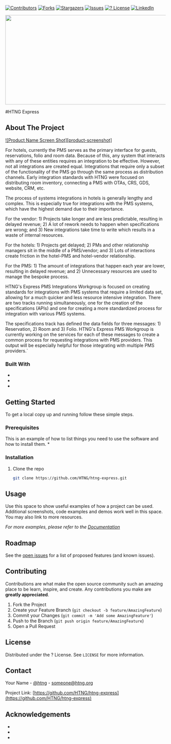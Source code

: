 <!-- PROJECT SHIELDS -->
<!--
*** I'm using markdown "reference style" links for readability.
*** Reference links are enclosed in brackets [ ] instead of parentheses ( ).
*** See the bottom of this document for the declaration of the reference variables
*** for contributors-url, forks-url, etc. This is an optional, concise syntax you may use.
*** https://www.markdownguide.org/basic-syntax/#reference-style-links
-->
[![Contributors][contributors-shield]][contributors-url]
[![Forks][forks-shield]][forks-url]
[![Stargazers][stars-shield]][stars-url]
[![Issues][issues-shield]][issues-url]
[![? License][license-shield]][license-url]
[![LinkedIn][linkedin-shield]][linkedin-url]



<!-- PROJECT LOGO -->
<p align="center">
  <img width="1000" height="280" src="https://www.htng.org/resource/resmgr/images/expresspms_page/ExpressPMS.png">
</p>


#HTNG Express


<!-- ABOUT THE PROJECT -->
## About The Project

[![Product Name Screen Shot][product-screenshot]](https://example.com)

For hotels, currently the PMS serves as the primary interface for guests, reservations, folio and room data. Because of this, any system that interacts with any of these entities requires an integration to be effective. However, not all integrations are created equal. Integrations that require only a subset of the functionality of the PMS go through the same process as distribution channels. Early integration standards with HTNG were focused on distributing room inventory, connecting a PMS with OTAs, CRS, GDS, website, CRM, etc.

The process of systems integrations in hotels is generally lengthy and complex. This is especially true for integrations with the PMS systems, which have the highest demand due to their importance.

For the vendor: 1) Projects take longer and are less predictable, resulting in delayed revenue; 2) A lot of rework needs to happen when specifications are wrong; and 3) New integrations take time to write which results in a waste of internal resources.

For the hotels: 1) Projects get delayed; 2) PMs and other relationship managers sit in the middle of a PMS/vendor; and 3) Lots of interactions create friction in the hotel-PMS and hotel-vendor relationship.

For the PMS: 1) The amount of integrations that happen each year are lower, resulting in delayed revenue; and 2) Unnecessary resources are used to manage the bespoke process.

HTNG's Express PMS Integrations Workgroup is focused on creating standards for integrations with PMS systems that require a limited data set, allowing for a much quicker and less resource intensive integration. There are two tracks running simultaneously, one for the creation of the specifications (APIs) and one for creating a more standardized process for integration with various PMS systems.

The specifications track has defined the data fields for three messages: 1) Reservation, 2) Room and 3) Folio. HTNG's Express PMS Workgroup is currently working on the services for each of these messages to create a common process for requesting integrations with PMS providers. This output will be especially helpful for those integrating with multiple PMS providers.`


### Built With

* []()
* []()
* []()



<!-- GETTING STARTED -->
## Getting Started

To get a local copy up and running follow these simple steps.

### Prerequisites

This is an example of how to list things you need to use the software and how to install them.
* 

### Installation

1. Clone the repo
   ```sh
   git clone https://github.com/HTNG/htng-express.git
   ```



<!-- USAGE EXAMPLES -->
## Usage

Use this space to show useful examples of how a project can be used. Additional screenshots, code examples and demos work well in this space. You may also link to more resources.

_For more examples, please refer to the [Documentation](https://example.com)_



<!-- ROADMAP -->
## Roadmap

See the [open issues](https://github.com/HTNG/htng-express/issues) for a list of proposed features (and known issues).



<!-- CONTRIBUTING -->
## Contributing

Contributions are what make the open source community such an amazing place to be learn, inspire, and create. Any contributions you make are **greatly appreciated**.

1. Fork the Project
2. Create your Feature Branch (`git checkout -b feature/AmazingFeature`)
3. Commit your Changes (`git commit -m 'Add some AmazingFeature'`)
4. Push to the Branch (`git push origin feature/AmazingFeature`)
5. Open a Pull Request



<!-- LICENSE -->
## License

Distributed under the ? License. See `LICENSE` for more information.



<!-- CONTACT -->
## Contact

Your Name - [@htng](https://twitter.com/htng) - someone@htng.org

Project Link: [https://github.com/HTNG/htng-express](https://github.com/HTNG/htng-express)



<!-- ACKNOWLEDGEMENTS -->
## Acknowledgements

* []()
* []()
* []()





<!-- MARKDOWN LINKS & IMAGES -->
<!-- https://www.markdownguide.org/basic-syntax/#reference-style-links -->
[contributors-shield]: https://img.shields.io/github/contributors/HTNG/repo.svg?style=for-the-badge
[contributors-url]: https://github.com/HTNG/repo/graphs/contributors
[forks-shield]: https://img.shields.io/github/forks/HTNG/repo.svg?style=for-the-badge
[forks-url]: https://github.com/HTNG/repo/network/members
[stars-shield]: https://img.shields.io/github/stars/HTNG/repo.svg?style=for-the-badge
[stars-url]: https://github.com/HTNG/repo/stargazers
[issues-shield]: https://img.shields.io/github/issues/HTNG/repo.svg?style=for-the-badge
[issues-url]: https://github.com/HTNG/repo/issues
[license-shield]: https://img.shields.io/github/license/HTNG/repo.svg?style=for-the-badge
[license-url]: https://github.com/HTNG/repo/blob/master/LICENSE.txt
[linkedin-shield]: https://img.shields.io/badge/-LinkedIn-black.svg?style=for-the-badge&logo=linkedin&colorB=555
[linkedin-url]: https://linkedin.com/in/HTNG
